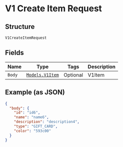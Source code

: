 
# V1 Create Item Request

## Structure

`V1CreateItemRequest`

## Fields

| Name | Type | Tags | Description |
|  --- | --- | --- | --- |
| `Body` | [`Models.V1Item`](/doc/models/v1-item.md) | Optional | V1Item |

## Example (as JSON)

```json
{
  "body": {
    "id": "id6",
    "name": "name6",
    "description": "description4",
    "type": "GIFT_CARD",
    "color": "593c00"
  }
}
```

